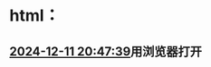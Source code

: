 # html：
## [2024-12-11 20:47:39][2024-12-11 20:47:39]用浏览器打开
































[2024-12-11 20:47:39]: ./html.html